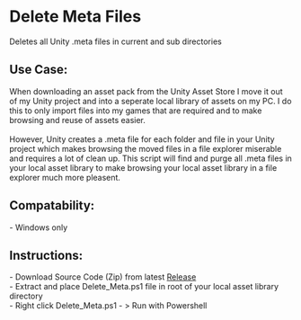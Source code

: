 # Delete Meta Files
Deletes all Unity .meta files in current and sub directories

<h2>Use Case:</h2>
When downloading an asset pack from the Unity Asset Store I move it out of my Unity project and into a seperate local library of assets on my PC. I do this to only import files into my games that are required and to make browsing and reuse of assets easier.
</br> </br>
However, Unity creates a .meta file for each folder and file in your Unity project which makes browsing the moved files in a file explorer miserable and requires a lot of clean up. This script will find and purge all .meta files in your local asset library to
make browsing your local asset library in a file explorer much more pleasent. </br>

<h2>Compatability:</h2>
- Windows only </br>

<h2>Instructions:</h2>
- Download Source Code (Zip) from latest <a href="https://github.com/Fenris42/Delete_Meta_Files/releases">Release</a> </br>
- Extract and place Delete_Meta.ps1 file in root of your local asset library directory </br>
- Right click Delete_Meta.ps1 - > Run with Powershell </br>
